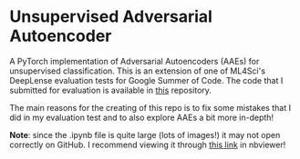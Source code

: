 # Unsupervised Adversarial Autoencoder

A PyTorch implementation of Adversarial Autoencoders (AAEs) for unsupervised classification. This is an extension of one of ML4Sci's DeepLense evaluation tests for Google Summer of Code. The code that I submitted for evaluation is available in [this](https://github.com/zysymu/ml4sci) repository.

The main reasons for the creating of this repo is to fix some mistakes that I did in my evaluation test and to also explore AAEs a bit more in-depth!

**Note**: since the .ipynb file is quite large (lots of images!) it may not open correctly on GitHub. I recommend viewing it through [this link](https://nbviewer.jupyter.org/github/zysymu/unsupervised-adversarial-autoencoder/blob/main/aae.ipynb) in nbviewer!
